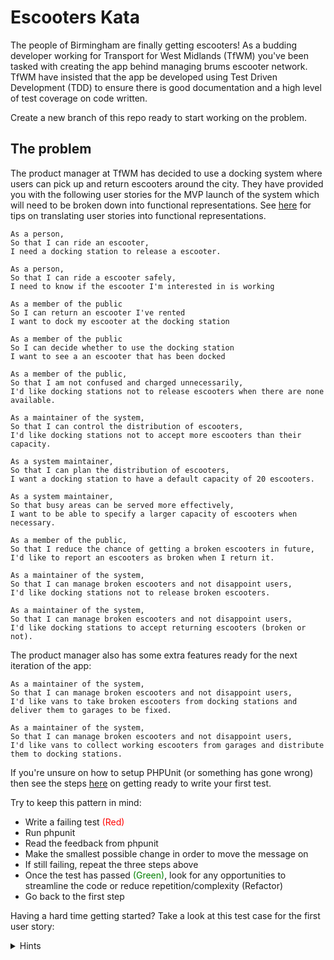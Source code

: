 # Escooters Kata

The people of Birmingham are finally getting escooters! As a budding developer working for Transport for West Midlands (TfWM) you've been tasked with creating the app behind managing brums escooter network. TfWM have insisted that the app be developed using Test Driven Development (TDD) to ensure there is good documentation and a high level of test coverage on code written.

Create a new branch of this repo ready to start working on the problem.

## The problem

The product manager at TfWM has decided to use a docking system where users can pick up and return escooters around the city. They have provided you with the following user stories for the MVP launch of the system which will need to be broken down into functional representations. See [here](https://github.com/acsauk-mojd/katas/blob/escooters/docs/user_stories.md) for tips on translating user stories into functional representations.

```text
As a person,
So that I can ride an escooter,
I need a docking station to release a escooter.

As a person,
So that I can ride a escooter safely,
I need to know if the escooter I'm interested in is working

As a member of the public
So I can return an escooter I've rented
I want to dock my escooter at the docking station

As a member of the public
So I can decide whether to use the docking station
I want to see a an escooter that has been docked

As a member of the public,
So that I am not confused and charged unnecessarily,
I'd like docking stations not to release escooters when there are none available.

As a maintainer of the system,
So that I can control the distribution of escooters,
I'd like docking stations not to accept more escooters than their capacity.

As a system maintainer,
So that I can plan the distribution of escooters,
I want a docking station to have a default capacity of 20 escooters.

As a system maintainer,
So that busy areas can be served more effectively,
I want to be able to specify a larger capacity of escooters when necessary.

As a member of the public,
So that I reduce the chance of getting a broken escooters in future,
I'd like to report an escooters as broken when I return it.

As a maintainer of the system,
So that I can manage broken escooters and not disappoint users,
I'd like docking stations not to release broken escooters.

As a maintainer of the system,
So that I can manage broken escooters and not disappoint users,
I'd like docking stations to accept returning escooters (broken or not).
```

The product manager also has some extra features ready for the next iteration of the app:

```text
As a maintainer of the system,
So that I can manage broken escooters and not disappoint users,
I'd like vans to take broken escooters from docking stations and deliver them to garages to be fixed.

As a maintainer of the system,
So that I can manage broken escooters and not disappoint users,
I'd like vans to collect working escooters from garages and distribute them to docking stations.
```

If you're unsure on how to setup PHPUnit (or something has gone wrong) then see the steps [here](https://github.com/acsauk-mojd/katas/blob/escooters/docs/phpunit_setup.md) on getting ready to write your first test.

Try to keep this pattern in mind:
* Write a failing test <span style="color:red">(Red)</span>
* Run phpunit
* Read the feedback from phpunit
* Make the smallest possible change in order to move the message on
* If still failing, repeat the three steps above
* Once the test has passed <span style="color:green">(Green)</span>, look for any opportunities to streamline the code or reduce repetition/complexity (Refactor)
* Go back to the first step

Having a hard time getting started? Take a look at this test case for the first user story:

<details><summary>Hints</summary>

```php
    public function testReleaseBike()
    {
        $dockingStation = new DockingStation();
        $scooter = $dockingStation->releaseScooter();
        self::assertInstanceOf(Scooter::class, $scooter);
    }
```
</details>
